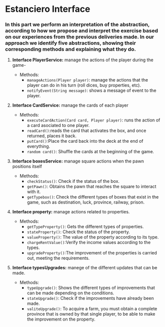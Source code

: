 ﻿# Estanciero Interface

### In this part we perform an interpretation of the abstraction, according to how we propose and interpret the exercise based on our experiences from the previous deliveries made. In our approach we identify five abstractions, showing their corresponding methods and explaining what they do.

1.  **Interface PlayerService:** manage the actions of the player during the game-
    -   Methods:
        -   `manageActions(Player player)`: manage the actions that the player can do in his turn (roll dices, buy properties, etc).
        -   `notifyEvent(String message)`: shows a message of event to the player.

2.  **Interface CardService:** manage the cards of each player
    
    -   Methods:
        -   `executeCardAction(Card card, Player player)`: runs the action of a card asociated to one player.
        -   `readCard()`:reads the card that activates the box, and once returned, places it back.
        -   `putCard()`:Place the card back into the deck at the end of everything.
        -   `random card()`: Shuffle the cards at the beginning of the game.

3. **Interface boxesService:** manage square actions when the pawn positions itself
    -   Methods:
        -   `checkStatus()`: Check if the status of the box.
        -   `getPawn()`: Obtains the pawn that reaches the square to interact with it.
        -   `getTypebox()`:  Check the different types of boxes that exist in the game, such as destination, luck, province, railway, prison.

4. **Interface property:**  manage actions related to properties.
    -   Methods:
        -   `getTypeProperty()`: Gets the different types of properties.
        -   `stateProperty()`: Check the status of the property.
        -   `valueProperty()`: The value of the property according to its type.
        -   `chargeRentValue()`:Verify the income values according to the types.
        -   `upgradeProperty()`:The improvement of the properties is carried out, meeting the requirements.
    
5. **Interface typesUpgrades:** manege of the different updates that can be made.
    -   Methods:
        -   `typeUpgrade()`: Shows the different types of improvements that can be made depending on the conditions.
        -   `stateUpgrade()`: Check if the improvements have already been made.
        -   `valiteUpgrade()`: To acquire a farm, you must obtain a complete province that is owned by that single player, to be able to make the improvement on the property.